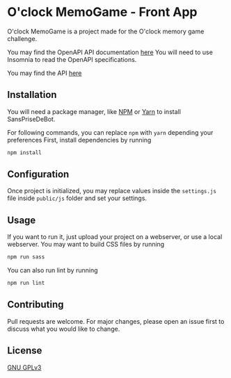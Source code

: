 # O'clock MemoGame - Front App

O'clock MemoGame is a project made for the O'clock memory game challenge.

You may find the OpenAPI API documentation [here](https://github.com/MrStanDu33/oclock-memory-apidoc)
You will need to use Insomnia to read the OpenAPI specifications.

You may find the API [here](https://github.com/MrStanDu33/oclock-memory-back)

## Installation

You will need a package manager, like [NPM](https://www.npmjs.com/) or [Yarn](https://yarnpkg.com/) to install SansPriseDeBot.

For following commands, you can replace `npm` with `yarn` depending your preferences
First, install dependencies by running

```js
npm install
```

## Configuration

Once project is initialized, you may replace values inside the `settings.js` file inside `public/js` folder and set your settings.

## Usage

If you want to run it, just upload your project on a webserver, or use a local webserver. You may want to build CSS files by running

```bash
npm run sass
```

You can also run lint by running

```bash
npm run lint
```

## Contributing

Pull requests are welcome. For major changes, please open an issue first to discuss what you would like to change.

## License

[GNU GPLv3](https://choosealicense.com/licenses/gpl-3.0)
